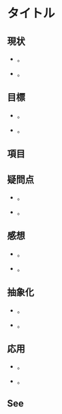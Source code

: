 # タイトル

## 現状

+ 。

+ 。

## 目標

+ 。

+ 。

## 項目

## 疑問点

+ 。

+ 。

## 感想

+ 。

+ 。

## 抽象化

+ 。

+ 。

## 応用

+ 。

+ 。

## See

